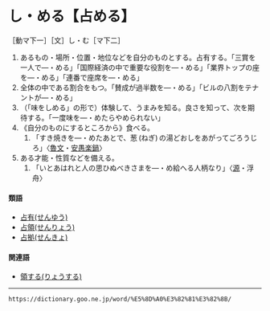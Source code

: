 # し・める【占める】

［動マ下一］［文］し・む［マ下二］
1. あるもの・場所・位置・地位などを自分のものとする。占有する。「三賞を一人で―・める」「国際経済の中で重要な役割を―・める」「業界トップの座を―・める」「連番で座席を―・める」
2. 全体の中である割合をもつ。「賛成が過半数を―・める」「ビルの八割をテナントが―・める」
3. （「味をしめる」の形で）体験して、うまみを知る。良さを知って、次を期待する。「一度味を―・めたらやめられない」
4. 《自分のものにするところから》食べる。    
    1.  「すき焼きを―・めたあとで、葱 (ねぎ) の湯どおしをあがってごろうじろ」〈[魯文](https://dictionary.goo.ne.jp/word/person/%E4%BB%AE%E5%90%8D%E5%9E%A3%E9%AD%AF%E6%96%87/#jn-43413)・[安愚楽鍋](https://dictionary.goo.ne.jp/word/%E5%AE%89%E6%84%9A%E6%A5%BD%E9%8D%8B/#jn-2975)〉
5. ある才能・性質などを備える。    
    1.  「いとあはれと人の思ひぬべきさまを―・め給へる人柄なり」〈[源](https://dictionary.goo.ne.jp/word/%E6%BA%90%E6%B0%8F%E7%89%A9%E8%AA%9E/#jn-69890)・浮舟〉
        

#### 類語

-   [占有(せんゆう)](https://dictionary.goo.ne.jp/word/%E5%8D%A0%E6%9C%89/#jn-127651)
-   [占領(せんりょう)](https://dictionary.goo.ne.jp/word/%E5%8D%A0%E9%A0%98/#jn-127733)
-   [占拠(せんきょ)](https://dictionary.goo.ne.jp/word/%E5%8D%A0%E6%8B%A0/#jn-125868)

#### 関連語

-   [領する(りょうする)](https://dictionary.goo.ne.jp/word/%E9%A0%98%E3%81%99%E3%82%8B/#jn-232598)

---
`https://dictionary.goo.ne.jp/word/%E5%8D%A0%E3%82%81%E3%82%8B/`